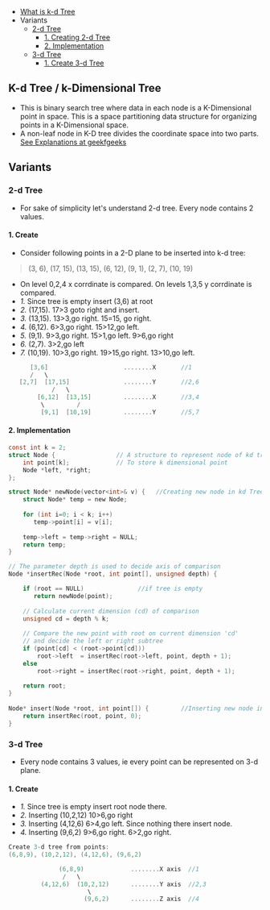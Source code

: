 - [What is k-d Tree](#what)
- Variants
  - [2-d Tree](#2d)
    - [1. Creating 2-d Tree](#create)
    - [2. Implementation](#impl)
  - [3-d Tree](#3d)
    - [1. Create 3-d Tree](#3create)

<a name=what></a>
## K-d Tree / k-Dimensional Tree
- This is binary search tree where data in each node is a K-Dimensional point in space. This is a space partitioning data structure for organizing points in a K-Dimensional space.
- A non-leaf node in K-D tree divides the coordinate space into two parts. [See Explanations at geekfgeeks](https://www.geeksforgeeks.org/k-dimensional-tree/)

## Variants

<a name=2d></a>
### 2-d Tree
- For sake of simplicity let's understand 2-d tree. Every node contains 2 values.
<a name=create></a>
#### 1. Create
- Consider following points in a 2-D plane to be inserted into k-d tree:
> (3, 6), (17, 15), (13, 15), (6, 12), (9, 1), (2, 7), (10, 19)
- On level 0,2,4 x corrdinate is compared. On levels 1,3,5 y corrdinate is compared.
- _1._ Since tree is empty insert (3,6) at root
- _2._ (17,15). 17>3 goto right and insert.
- _3._ (13,15). 13>3,go right. 15=15, go right.
- _4._ (6,12). 6>3,go right. 15>12,go left.
- _5._ (9,1). 9>3,go right. 15>1,go left. 9>6,go right
- _6._ (2,7). 3>2,go left
- _7._ (10,19). 10>3,go right. 19>15,go right. 13>10,go left.
```c
      [3,6]                     ........X       //1
      /   \
   [2,7]  [17,15]               ........Y       //2,6
            /   \
        [6,12]  [13,15]         ........X       //3,4
         \         /
         [9,1]  [10,19]         ........Y       //5,7
```

<a name=impl></a>
#### 2. Implementation
```c
const int k = 2;
struct Node {                 // A structure to represent node of kd tree
    int point[k];             // To store k dimensional point
    Node *left, *right;
};

struct Node* newNode(vector<int>& v) {   //Creating new node in kd Tree
    struct Node* temp = new Node;
  
    for (int i=0; i < k; i++)
       temp->point[i] = v[i];
  
    temp->left = temp->right = NULL;
    return temp;
}

// The parameter depth is used to decide axis of comparison
Node *insertRec(Node *root, int point[], unsigned depth) {

    if (root == NULL)               //if tree is empty
       return newNode(point);
  
    // Calculate current dimension (cd) of comparison
    unsigned cd = depth % k;
  
    // Compare the new point with root on current dimension 'cd'
    // and decide the left or right subtree
    if (point[cd] < (root->point[cd]))
        root->left  = insertRec(root->left, point, depth + 1);
    else
        root->right = insertRec(root->right, point, depth + 1);
  
    return root;
}
  
Node* insert(Node *root, int point[]) {         //Inserting new node in kd tree
    return insertRec(root, point, 0);
}
```

<a name=3d></a>
### 3-d Tree
- Every node contains 3 values, ie every point can be represented on 3-d plane.
<a name=3create></a>
#### 1. Create
- _1._ Since tree is empty insert root node there.
- _2._ Inserting (10,2,12) 10>6,go right
- _3._ Inserting (4,12,6) 6>4,go left. Since nothing there insert node.
- _4._ Inserting (9,6,2) 9>6,go right. 6>2,go right. 
```c
Create 3-d tree from points:
(6,8,9), (10,2,12), (4,12,6), (9,6,2)

              (6,8,9)             ........X axis  //1
               /   \
         (4,12,6)  (10,2,12)      ........Y axis  //2,3
                      \
                     (9,6,2)      ........Z axis  //4
```
